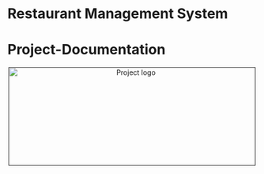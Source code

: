# Restaurant Management System

# Project-Documentation 

<p align="center">
  <a href="" rel="noopener">
 <img width=500px height=200px src="swag.png" alt="Project logo"></a>
</p>
